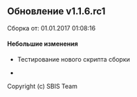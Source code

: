 ## Обновление v1.1.6.rc1

Сборка от: 01.01.2017 01:08:16

#### Небольшие изменения

* Тестирование нового скрипта сборки

-

Copyright (c) SBIS Team